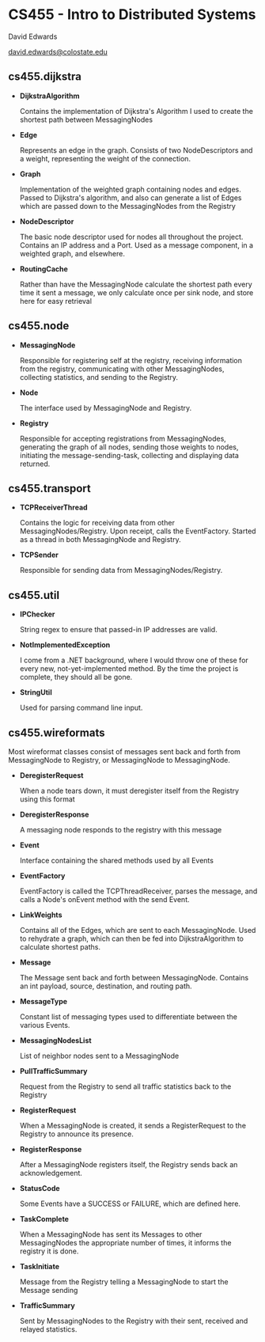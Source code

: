# CS455 - Intro to Distributed Systems #
David Edwards

david.edwards@colostate.edu

## cs455.dijkstra ##
- __DijkstraAlgorithm__

   Contains the implementation of Dijkstra's Algorithm I used to create the shortest path between MessagingNodes

- __Edge__

   Represents an edge in the graph.  Consists of two NodeDescriptors and a weight, representing the weight of the connection.

- __Graph__

   Implementation of the weighted graph containing nodes and edges.  Passed to Dijkstra's algorithm, and also can generate a list of Edges which are passed down to the MessagingNodes from the Registry

- __NodeDescriptor__

   The basic node descriptor used for nodes all throughout the project.  Contains an IP address and a Port.  Used as a message component, in a weighted graph, and elsewhere.
- __RoutingCache__

   Rather than have the MessagingNode calculate the shortest path every time it sent a message, we only calculate once per sink node, and store here for easy retrieval
## cs455.node ##
- __MessagingNode__

   Responsible for registering self at the registry, receiving information from the registry, communicating with other MessagingNodes, collecting statistics, and sending to the Registry.
- __Node__

   The interface used by MessagingNode and Registry.
- __Registry__

   Responsible for accepting registrations from MessagingNodes, generating the graph of all nodes, sending those weights to nodes, initiating the message-sending-task, collecting and displaying data returned.
## cs455.transport ##
- __TCPReceiverThread__

   Contains the logic for receiving data from other MessagingNodes/Registry.  Upon receipt, calls the EventFactory.  Started as a thread in both MessagingNode and Registry.
- __TCPSender__
   
   Responsible for sending data from MessagingNodes/Registry.
   
## cs455.util ##
- __IPChecker__

   String regex to ensure that passed-in IP addresses are valid.
- __NotImplementedException__

   I come from a .NET background, where I would throw one of these for every new, not-yet-implemented method.  By the time the project is complete, they should all be gone.
- __StringUtil__

   Used for parsing command line input.
## cs455.wireformats ##

Most wireformat classes consist of messages sent back and forth from MessagingNode to Registry, or MessagingNode to MessagingNode.
- __DeregisterRequest__

   When a node tears down, it must deregister itself from the Registry using this format
- __DeregisterResponse__

   A messaging node responds to the registry with this message
- __Event__

   Interface containing the shared methods used by all Events
- __EventFactory__

  EventFactory is called the TCPThreadReceiver, parses the message, and calls a Node's onEvent method with the send Event.
- __LinkWeights__

   Contains all of the Edges, which are sent to each MessagingNode.  Used to rehydrate a graph, which can then be fed into DijkstraAlgorithm to calculate shortest paths.
- __Message__

   The Message sent back and forth between MessagingNode.  Contains an int payload, source, destination, and routing path.
- __MessageType__

   Constant list of messaging types used to differentiate between the various Events.
- __MessagingNodesList__

   List of neighbor nodes sent to a MessagingNode
- __PullTrafficSummary__

   Request from the Registry to send all traffic statistics back to the Registry
- __RegisterRequest__

   When a MessagingNode is created, it sends a RegisterRequest to the Registry to announce its presence.
- __RegisterResponse__

   After a MessagingNode registers itself, the Registry sends back an acknowledgement.
- __StatusCode__

   Some Events have a SUCCESS or FAILURE, which are defined here.
- __TaskComplete__

   When a MessagingNode has sent its Messages to other MessagingNodes the appropriate number of times, it informs the registry it is done.
- __TaskInitiate__

   Message from the Registry telling a MessagingNode to start the Message sending
- __TrafficSummary__

   Sent by MessagingNodes to the Registry with their sent, received and relayed statistics.